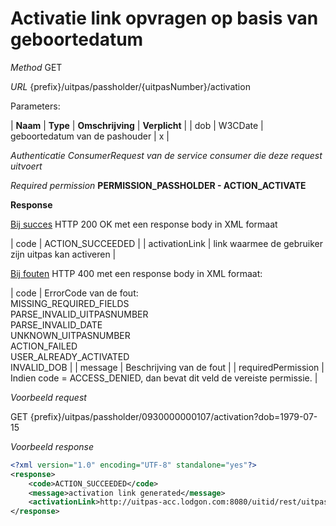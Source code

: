 ---
---

# Activatie link opvragen op basis van geboortedatum

_Method_
GET

_URL_
{prefix}/uitpas/passholder/{uitpasNumber}/activation

Parameters:

| **Naam** | **Type** | **Omschrijving** | **Verplicht** |
| dob | W3CDate | geboortedatum van de pashouder | x |

_Authenticatie_
_ConsumerRequest van de service consumer die deze request uitvoert_

_Required permission_
**PERMISSION_PASSHOLDER - ACTION_ACTIVATE**

**Response**

<u>Bij succes</u>
HTTP 200 OK met een response body in XML formaat

| code | ACTION_SUCCEEDED |
| activationLink | link waarmee de gebruiker zijn uitpas kan activeren |

<u>Bij fouten</u>
HTTP 400 met een response body in XML formaat:

| code | ErrorCode van de fout:<br>MISSING_REQUIRED_FIELDS<br>PARSE_INVALID_UITPASNUMBER<br>PARSE_INVALID_DATE<br>UNKNOWN_UITPASNUMBER<br>ACTION_FAILED<br>USER_ALREADY_ACTIVATED<br>INVALID_DOB |
| message | Beschrijving van de fout |
| requiredPermission | Indien code = ACCESS_DENIED, dan bevat dit veld de vereiste permissie. |

_Voorbeeld request_

GET {prefix}/uitpas/passholder/0930000000107/activation?dob=1979-07-15

_Voorbeeld response_


~~~xml
<?xml version="1.0" encoding="UTF-8" standalone="yes"?>
<response>
    <code>ACTION_SUCCEEDED</code>
    <message>activation link generated</message>
    <activationLink>http://uitpas-acc.lodgon.com:8080/uitid/rest/uitpas/activate/0930000000107/98bdd8b3f4e48d4c</activationLink>
</response>
~~~
